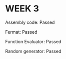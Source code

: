 # WEEK 3

Assembly code: Passed

Fermat: Passed

Function Evaluator: Passed

Random generator: Passed